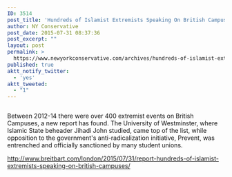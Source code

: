 ```yaml
---
ID: 3514
post_title: 'Hundreds of Islamist Extremists Speaking On British Campuses #GJM #tcot #PJNET'
author: NY Conservative
post_date: 2015-07-31 08:37:36
post_excerpt: ""
layout: post
permalink: >
  https://www.newyorkconservative.com/archives/hundreds-of-islamist-extremists-speaking-on-british-campuses-gjm-tcot-pjnet/
published: true
aktt_notify_twitter:
  - 'yes'
aktt_tweeted:
  - "1"
---
```

<p><img src="http://www.newyorkconservative.com/wp-content/uploads/2015/07/073115_1237_HundredsofI1.jpg" alt=""/>
	</p><p><span style="color:#111111">Between 2012-14 there were over 400 extremist events on British Campuses, a new report has found. The University of Westminster, where Islamic State beheader Jihadi John studied, came top of the list, while opposition to the government's anti-radicalization initiative, Prevent, was entrenched and officially sanctioned by many student unions.</span>
	</p><p><a href="http://www.breitbart.com/london/2015/07/31/report-hundreds-of-islamist-extremists-speaking-on-british-campuses/">http://www.breitbart.com/london/2015/07/31/report-hundreds-of-islamist-extremists-speaking-on-british-campuses/</a>
	</p>